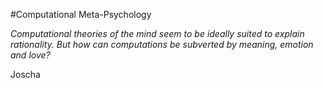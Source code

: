 #Computational Meta-Psychology

*Computational theories of the mind seem to be ideally suited to explain rationality. But how can computations be subverted by meaning, emotion and love?*

Joscha

